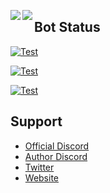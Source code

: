 <a herf="."><img align="left" src="https://github-readme-stats.vercel.app/api?username=akishoudayo&count_private=true&show_icons=true" /></a>
<a herf="."><img align="left" src="https://github-readme-stats.vercel.app/api/top-langs/?username=akishoudayo&count_private=true&show_icons=true" /></a>

## Bot Status
[![Test](https://github.com/akishoudayo/python-bot/actions/workflows/main.yml/badge.svg)](https://github.com/akishoudayo/python-bot/actions/workflows/main.yml)

[![Test](https://akishoudayo.herokuapp.com/versionsvg/)](https://github.com/akishoudayo/python-bot/releases/latest)

[![Test](https://akishoudayo.herokuapp.com/releasesvg/)](https://akishoudayo.herokuapp.com/)

## Support
- [Official Discord](https://discord.gg/ewugvGV8YP)
- [Author Discord](https://discordapp.com/users/749013126866927713)
- [Twitter](https://twitter.com/akishou_dayo)
- [Website](https://akishoudayo.herokuapp.com/home)
